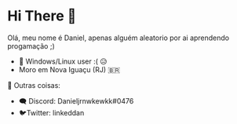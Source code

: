 # Hi There 👋

Olá, meu nome é Daniel, apenas alguém aleatorio por ai aprendendo progamação ;)

- 🐧 Windows/Linux user :( 😥
- Moro em Nova Iguaçu (RJ) 🇧🇷

🔶 Outras coisas:

- 🗨 Discord: Danieljrnwkewkk#0476
- 🐦Twitter: linkeddan


